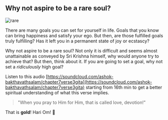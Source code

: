 <!-- title: Rare souls are rare! -->

## Why not aspire to be a rare soul?

![rare](https://bit.ly/35MkvcV)

There are many goals you can set for yourself in life. Goals that you know can bring happiness and satisfy your ego. But then, are those fulfilled goals truly fulfilling? Has it left you in a permanent state of joy or ecstascy? 

Why not aspire to be a rare soul? Not only it is difficult and seems almost unattainable as conveyed by Sri Krishna himself, why would anyone try to achieve that? But then, think about it. If you are going to set a goal, why not set a *ridiculously* high goal? 

Listen to this audio [https://soundcloud.com/ashok-bakthavathsalam/chapter7verse3gita](https://soundcloud.com/ashok-bakthavathsalam/chapter7verse3gita) starting from 16th min to get a better spiritual understanding of what this verse implies. 
> "When you pray to Him for Him, that is called love, devotion!"

That is **gold**! Hari Om! 🙏




